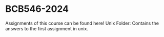 # BCB546-2024
Assignments of this course can be found here!
Unix Folder: Contains the answers to the first assignment in unix.
